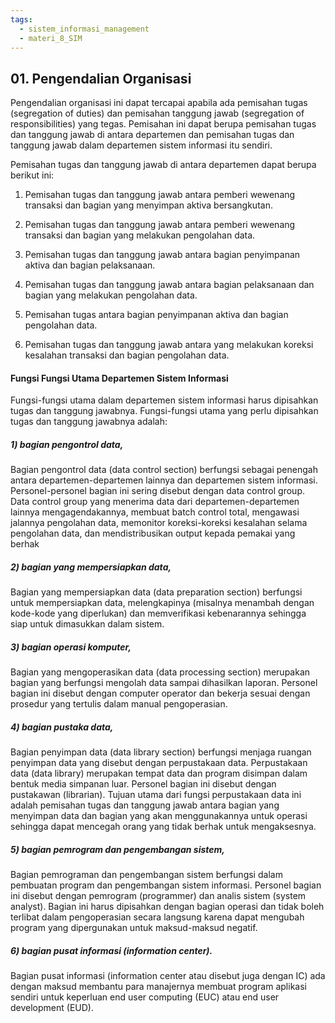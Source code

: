 ```yaml
---
tags:
  - sistem_informasi_management
  - materi_8_SIM
---
```

## 01. Pengendalian Organisasi

Pengendalian organisasi ini dapat tercapai apabila ada pemisahan tugas (segregation of duties) dan pemisahan tanggung jawab (segregation of responsibilities) yang tegas. Pemisahan ini dapat berupa pemisahan tugas dan tanggung jawab di antara departemen dan pemisahan tugas dan tanggung jawab dalam departemen sistem informasi itu sendiri.

Pemisahan tugas dan tanggung jawab di antara departemen dapat berupa berikut ini:

1. Pemisahan tugas dan tanggung jawab antara pemberi wewenang transaksi dan bagian yang menyimpan aktiva bersangkutan.
   
2. Pemisahan tugas dan tanggung jawab antara pemberi wewenang transaksi dan bagian yang melakukan pengolahan data.
   
3. Pemisahan tugas dan tanggung jawab antara bagian penyimpanan aktiva dan bagian pelaksanaan.
   
4. Pemisahan tugas dan tanggung jawab antara bagian pelaksanaan dan bagian yang melakukan pengolahan data.
   
5. Pemisahan tugas antara bagian penyimpanan aktiva dan bagian pengolahan data.
   
6. Pemisahan tugas dan tanggung jawab antara yang melakukan koreksi kesalahan transaksi dan bagian pengolahan data.

#### Fungsi Fungsi Utama Departemen Sistem Informasi

Fungsi-fungsi utama dalam departemen sistem informasi harus dipisahkan tugas dan tanggung jawabnya. Fungsi-fungsi utama yang perlu dipisahkan tugas dan tanggung jawabnya adalah:

##### 1) bagian pengontrol data, 

Bagian pengontrol data (data control section) berfungsi sebagai penengah antara departemen-departemen lainnya dan departemen sistem informasi. Personel-personel bagian ini sering disebut dengan data control group. Data control group yang menerima data dari departemen-departemen lainnya mengagendakannya, membuat batch control total, mengawasi jalannya pengolahan data, memonitor koreksi-koreksi kesalahan selama pengolahan data, dan mendistribusikan output kepada pemakai yang berhak

##### 2) bagian yang mempersiapkan data, 

Bagian yang mempersiapkan data (data preparation section) berfungsi untuk mempersiapkan data, melengkapinya (misalnya menambah dengan kode-kode yang diperlukan) dan memverifikasi kebenarannya sehingga siap untuk dimasukkan dalam sistem.

##### 3) bagian operasi komputer, 

Bagian yang mengoperasikan data (data processing section) merupakan bagian yang berfungsi mengolah data sampai dihasilkan laporan. Personel bagian ini disebut dengan computer operator dan bekerja sesuai dengan prosedur yang tertulis dalam manual pengoperasian.

##### 4) bagian pustaka data, 

Bagian penyimpan data (data library section) berfungsi menjaga ruangan penyimpan data yang disebut dengan perpustakaan data. Perpustakaan data (data library) merupakan tempat data dan program disimpan dalam bentuk media simpanan luar. Personel bagian ini disebut dengan pustakawan (librarian). Tujuan utama dari fungsi perpustakaan data ini adalah pemisahan tugas dan tanggung jawab antara bagian yang menyimpan data dan bagian yang akan menggunakannya untuk operasi sehingga dapat mencegah orang yang tidak berhak untuk mengaksesnya.

##### 5) bagian pemrogram dan pengembangan sistem, 
 
Bagian pemrograman dan pengembangan sistem berfungsi dalam pembuatan program dan pengembangan sistem informasi. Personel bagian ini disebut dengan pemrogram (programmer) dan analis sistem (system analyst). Bagian ini harus dipisahkan dengan bagian operasi dan tidak boleh terlibat dalam pengoperasian secara langsung karena dapat mengubah program yang dipergunakan untuk maksud-maksud negatif.

##### 6) bagian pusat informasi (information center).

Bagian pusat informasi (information center atau disebut juga dengan IC) ada dengan maksud membantu para manajernya membuat program aplikasi sendiri untuk keperluan end user computing (EUC) atau end user development (EUD).
